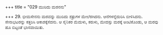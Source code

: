 +++
title = "029 ಮುರಿದು ಮರನನು"

+++
29. ಭೀಮಸೇನನು ಮರವನ್ನು ಮುರಿದು ಶತ್ರುಗಳ ಮೇಲೆರಗಿದನು. ಆನೆಗಳನ್ನೆದುರಿಸಿ ಬೀಳಿಸಿದನು. ಸೇನಾಭಟರನ್ನು ಕತ್ತರಿಸಿ ಆಕಾಶಕ್ಕೆಸೆದನು. ಆ ಸೈನಿಕರ ಮೆದುಳು, ಕರುಳು, ಮೇದಸ್ಸು ಮರಕ್ಕೆ ಅಂಟಿಕೊಂಡು, ಆ ಮರವು ಹೂ ಬಿಟ್ಟಂತೆ ಭಾಸವಾಯಿತು.